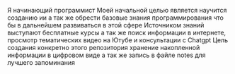Я начинающий программист 
Моей начальной целью является научится созданию ии а так же обрести базовые знания программирования что бы в дальнейшем развиваться в этой сфере
Источником знаний выступают бесплатные курсы а так же поиск информации в интернете, просмотр тематических видео на Ютубе и консультации с Chatgpt 
Цель создания конкретно этого репозитория хранение накопленной информации в цифровом виде а так же запись в файле notes для лучшего запоминания 
